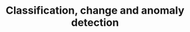 ---
title: "Classification, change and anomaly detection"
image: "/images/code/SVM.webp"
link: "soft_classification.html"
weight: 2
draft: false
---